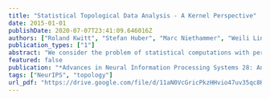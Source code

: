 ```yaml
---
title: "Statistical Topological Data Analysis - A Kernel Perspective"
date: 2015-01-01
publishDate: 2020-07-07T23:41:09.646016Z
authors: ["Roland Kwitt", "Stefan Huber", "Marc Niethammer", "Weili Lin", "Ulrich Bauer"]
publication_types: ["1"]
abstract: "We consider the problem of statistical computations with persistence diagrams, a summary representation of topological features in data. These diagrams encode persistent homology, a widely used invariant in topological data analysis. While several avenues towards a statistical treatment of the diagrams have been explored recently, we follow an alternative route that is motivated by the success of methods based on the embedding of probability measures into reproducing kernel Hilbert spaces. In fact, a positive definite kernel on persistence diagrams has recently been proposed, connecting persistent homology to popular kernel-based learning techniques such as support vector machines. However, important properties of that kernel which would enable a principled use in the context of probability measure embeddings remain to be explored. Our contribution is to close this gap by proving universality of a variant of the original kernel, and to demonstrate its effective use in two-sample hypothesis testing on synthetic as well as real-world data."
featured: false
publication: "*Advances in Neural Information Processing Systems 28: Annual Conference on Neural Information Processing Systems 2015, December 7-12, 2015, Montreal, Quebec, Canada*"
tags: ["NeurIPS", "topology"]
url_pdf: "https://drive.google.com/file/d/11aN0VcGricPkzHHvio47uv35qc8KKj8F"
---
```


